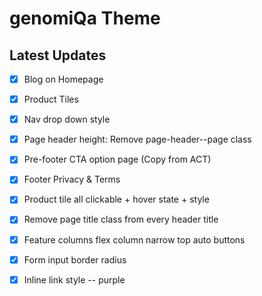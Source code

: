 # genomiQa Theme 

## Latest Updates

- [x]   Blog on Homepage

- [x]  Product Tiles

- [x]  Nav drop down style

- [x]  Page header height: Remove page-header--page class

- [x]   Pre-footer CTA option page (Copy from ACT)

- [x]  Footer Privacy & Terms

- [x]  Product tile all clickable + hover state + style

- [x]  Remove page title class from every header title

- [x]  Feature columns flex column narrow top auto buttons

- [x]  Form input border radius

- [x]  Inline link style -- purple

